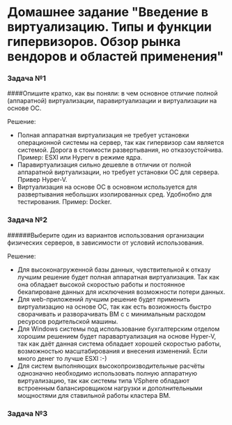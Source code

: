 # Домашнее задание "Введение в виртуализацию. Типы и функции гипервизоров. Обзор рынка вендоров и областей применения"


### Задача №1

####Опишите кратко, как вы поняли: в чем основное отличие полной (аппаратной) виртуализации, паравиртуализации и виртуализации на основе ОС.

Решение:

* Полная аппаратная виртуализация не требует установки операционной системы на сервер, так как гипервизор сам является системой. Дорога в стоимости развертывания, но отказоустойчива. Пример: ESXI или Hyperv в режиме ядра.
*  Паравиртуализация сильно дешевле в отличии от полной аппаратной виртуализации, но требует установки ОС для сервера. Привер Hyper-V.
*  Виртуализация на основе ОС в основном используется для развертывания небольших изолированных сред. Удобнобно для тестирования. Пример: Docker.

### Задача №2

######Выберите один из вариантов использования организации физических серверов, в зависимости от условий использования.

Решение:

* Для высоконагруженной базы данных, чувствительной к отказу лучшим решение будет полная аппаратная виртуализация. Так как она обладает высокой скоростью работы и постоянное бекапироване данных для исключения возможности потери данных.
* Для web-приложений лучшим решение будет применить виртуализацию на основе ОС, так как есть возиожность быстро сворачивать и разворачивать ВМ c с минимальным расходом ресурсов родительской машины.
* Для Windows системы под использование бухгалтерским отделом хорошим решением будет паравартуализация на основе Hyper-V, так как даёт данная система обладает хорошей скоростью работы, возможностью масштабирования и внесения изменений. Если много денег то лучше ESXI :-)
* Для систем выполняющих высокопроизводительные расчёты однозначно необходимо использовать полную аппаратную виртуализацию, так как системы типа VSphere обладают встроенным балансировщиком нагрузки и дополнительными мощностями для ставильной работы кластера ВМ.

### Задача №3


